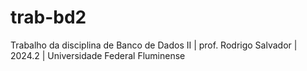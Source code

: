 # trab-bd2
Trabalho da disciplina de Banco de Dados II | prof. Rodrigo Salvador | 2024.2 | Universidade Federal Fluminense
